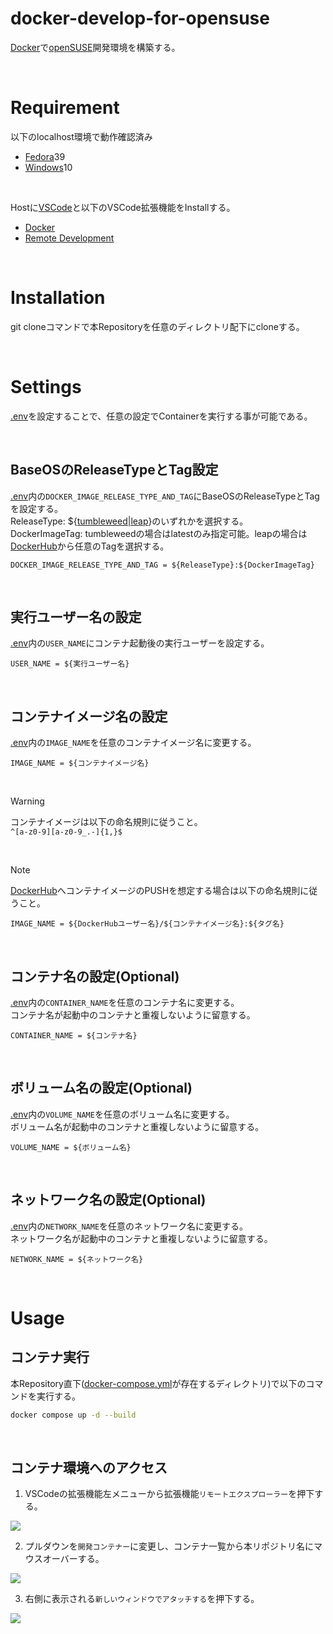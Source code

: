# docker-develop-for-opensuse
[Docker](https://www.docker.com/)で[openSUSE](https://ja.opensuse.org/Portal:Distribution)開発環境を構築する。

<br>

# Requirement
以下のlocalhost環境で動作確認済み<br>
- [Fedora](https://fedoraproject.org/ja/)39
- [Windows](https://www.microsoft.com/ja-jp/windows/)10

<br>

Hostに[VSCode](https://code.visualstudio.com/Download)と以下のVSCode拡張機能をInstallする。
- [Docker](https://marketplace.visualstudio.com/items?itemName=ms-azuretools.vscode-docker)
- [Remote Development](https://marketplace.visualstudio.com/items?itemName=ms-vscode-remote.vscode-remote-extensionpack)

<br>

# Installation
git cloneコマンドで本Repositoryを任意のディレクトリ配下にcloneする。

<br>

# Settings
[.env](./.env)を設定することで、任意の設定でContainerを実行する事が可能である。

<br>

## BaseOSのReleaseTypeとTag設定
[.env](./.env)内の`DOCKER_IMAGE_RELEASE_TYPE_AND_TAG`にBaseOSのReleaseTypeとTagを設定する。<br>
ReleaseType: ${[tumbleweed|leap](https://en.opensuse.org/Portal:Installation)}のいずれかを選択する。<br>
DockerImageTag: tumbleweedの場合はlatestのみ指定可能。leapの場合は[DockerHub](https://hub.docker.com/r/opensuse/leap/tags)から任意のTagを選択する。

```
DOCKER_IMAGE_RELEASE_TYPE_AND_TAG = ${ReleaseType}:${DockerImageTag}
```

<br>

## 実行ユーザー名の設定
[.env](./.env)内の`USER_NAME`にコンテナ起動後の実行ユーザーを設定する。

```
USER_NAME = ${実行ユーザー名}
```

<br>

## コンテナイメージ名の設定
[.env](./.env)内の`IMAGE_NAME`を任意のコンテナイメージ名に変更する。

```
IMAGE_NAME = ${コンテナイメージ名}
```

<br>

> [!WARNING]
> コンテナイメージは以下の命名規則に従うこと。<br>
> `^[a-z0-9][a-z0-9_.-]{1,}$`

<br>

> [!NOTE]
> [DockerHub](https://hub.docker.com/)へコンテナイメージのPUSHを想定する場合は以下の命名規則に従うこと。
> ```
> IMAGE_NAME = ${DockerHubユーザー名}/${コンテナイメージ名}:${タグ名}
> ```

<br>

## コンテナ名の設定(Optional)
[.env](./.env)内の`CONTAINER_NAME`を任意のコンテナ名に変更する。
<br>
コンテナ名が起動中のコンテナと重複しないように留意する。

```
CONTAINER_NAME = ${コンテナ名}
```

<br>

## ボリューム名の設定(Optional)
[.env](./.env)内の`VOLUME_NAME`を任意のボリューム名に変更する。
<br>
ボリューム名が起動中のコンテナと重複しないように留意する。

```
VOLUME_NAME = ${ボリューム名}
```

<br>

## ネットワーク名の設定(Optional)
[.env](./.env)内の`NETWORK_NAME`を任意のネットワーク名に変更する。
<br>
ネットワーク名が起動中のコンテナと重複しないように留意する。

```
NETWORK_NAME = ${ネットワーク名}
```

<br>

# Usage

## コンテナ実行
本Repository直下([docker-compose.yml](./docker-compose.yml)が存在するディレクトリ)で以下のコマンドを実行する。

```bash
docker compose up -d --build
```

<br>

## コンテナ環境へのアクセス
1. VSCodeの拡張機能左メニューから拡張機能`リモートエクスプローラー`を押下する。

<img src='images/RemoteDevelopment_RemoteExplorer.png'>

<br>

2. プルダウンを`開発コンテナー`に変更し、コンテナ一覧から本リポジトリ名にマウスオーバーする。

<img src='images/RemoteDevelopment_DevContainer.png'>

<br>

3. 右側に表示される`新しいウィンドウでアタッチする`を押下する。

<img src='images/RemoteDevelopment_AttachNewWindow.png'>

<br>
